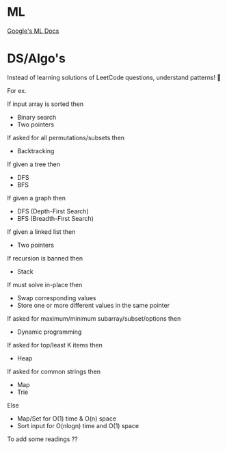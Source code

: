 # ML

<a href="https://developers.google.com/machine-learning/guides/rules-of-ml#related_work" target="_blank">Google's ML Docs</a>

# DS/Algo's

Instead of learning solutions of LeetCode questions, understand patterns! 🙂

For ex.

If input array is sorted then
- Binary search
- Two pointers

If asked for all permutations/subsets then
- Backtracking

If given a tree then
- DFS
- BFS

If given a graph then
- DFS (Depth-First Search)
- BFS (Breadth-First Search) 

If given a linked list then
- Two pointers

If recursion is banned then
- Stack

If must solve in-place then
- Swap corresponding values
- Store one or more different values in the same pointer

If asked for maximum/minimum subarray/subset/options then
- Dynamic programming

If asked for top/least K items then
- Heap

If asked for common strings then
- Map
- Trie

Else
- Map/Set for O(1) time & O(n) space
- Sort input for O(nlogn) time and O(1) space


To add some readings ?? 
